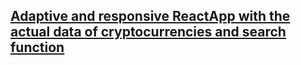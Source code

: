 ## [Adaptive and responsive ReactApp with the actual data of cryptocurrencies and search function](https://github.com/AleksandrEnin163/CryptoSearch)